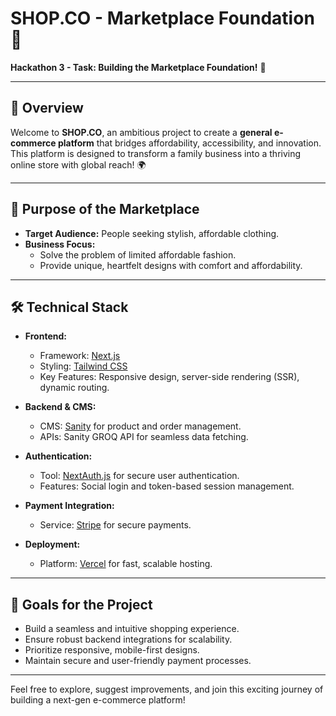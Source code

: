 # SHOP.CO - Marketplace Foundation 🚀  

**Hackathon 3 - Task: Building the Marketplace Foundation!** 🚀  

---

## 🛒 **Overview**  
Welcome to **SHOP.CO**, an ambitious project to create a **general e-commerce platform** that bridges affordability, accessibility, and innovation. This platform is designed to transform a family business into a thriving online store with global reach! 🌍  

---

## 🎯 **Purpose of the Marketplace**  
- **Target Audience:** People seeking stylish, affordable clothing.  
- **Business Focus:**  
  - Solve the problem of limited affordable fashion.  
  - Provide unique, heartfelt designs with comfort and affordability.  

---

## 🛠️ **Technical Stack**  
- **Frontend:**  
  - Framework: [Next.js](https://nextjs.org/)  
  - Styling: [Tailwind CSS](https://tailwindcss.com/)  
  - Key Features: Responsive design, server-side rendering (SSR), dynamic routing.  

- **Backend & CMS:**  
  - CMS: [Sanity](https://www.sanity.io/) for product and order management.  
  - APIs: Sanity GROQ API for seamless data fetching.  

- **Authentication:**  
  - Tool: [NextAuth.js](https://next-auth.js.org/) for secure user authentication.  
  - Features: Social login and token-based session management.  

- **Payment Integration:**  
  - Service: [Stripe](https://stripe.com/) for secure payments.  

- **Deployment:**  
  - Platform: [Vercel](https://vercel.com/) for fast, scalable hosting.  

---
## 🌟 **Goals for the Project**  
- Build a seamless and intuitive shopping experience.  
- Ensure robust backend integrations for scalability.  
- Prioritize responsive, mobile-first designs.  
- Maintain secure and user-friendly payment processes.  

---

Feel free to explore, suggest improvements, and join this exciting journey of building a next-gen e-commerce platform!  

